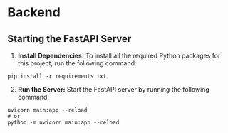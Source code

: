 # Backend


## Starting the FastAPI Server
1. **Install Dependencies:** To install all the required Python packages for this project, run the following command:

```posh
pip install -r requirements.txt
```

2. **Run the Server:** Start the FastAPI server by running the following command:

```posh
uvicorn main:app --reload
# or
python -m uvicorn main:app --reload
```
